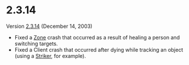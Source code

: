 # 2.3.14

Version [2.3.14](2.3.14.md) (December 14, 2003)

- Fixed a [Zone](../terminology/Zone.md) crash that occurred as a result of
  healing a person and switching targets.
- Fixed a Client crash that occurred after dying while tracking an object (using
  a [Striker](../weapons/Striker.md), for example).

